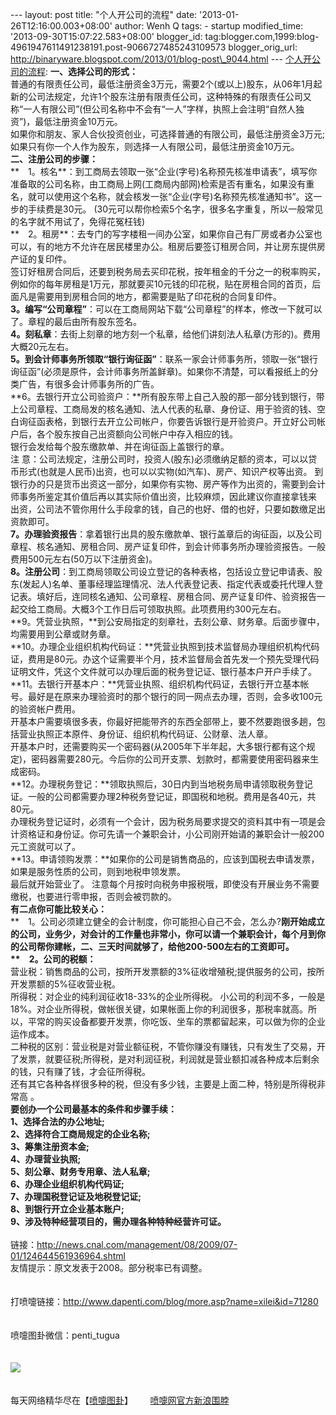 --- layout: post title: "个人开公司的流程" date:
'2013-01-26T12:16:00.003+08:00' author: Wenh Q tags: - startup
modified\_time: '2013-09-30T15:07:22.583+08:00' blogger\_id:
tag:blogger.com,1999:blog-4961947611491238191.post-9066727485243109573
blogger\_orig\_url:
http://binaryware.blogspot.com/2013/01/blog-post\_9044.html ---
[个人开公司的流程](http://www.dapenti.com/blog/more.asp?name=xilei&id=71280):
**一、选择公司的形式：**\
普通的有限责任公司，最低注册资金3万元，需要2个(或以上)股东，从06年1月起新的公司法规定，允许1个股东注册有限责任公司，这种特殊的有限责任公司又称“一人有限公司”(但公司名称中不会有“一人”字样，执照上会注明“自然人独资”)，最低注册资金10万元。\
如果你和朋友、家人合伙投资创业，可选择普通的有限公司，最低注册资金3万元;如果只有你一个人作为股东，则选择一人有限公司，最低注册资金10万元。\
**二、注册公司的步骤：**\
**　1。核名**：到工商局去领取一张“企业(字号)名称预先核准申请表”，填写你准备取的公司名称，由工商局上网(工商局内部网)检索是否有重名，如果没有重名，就可以使用这个名称，就会核发一张“企业(字号)名称预先核准通知书”。这一步的手续费是30元。
(30元可以帮你检索5个名字，很多名字重复，所以一般常见的名字就不用试了，免得花冤枉钱)\
**　2。租房**：去专门的写字楼租一间办公室，如果你自己有厂房或者办公室也可以，有的地方不允许在居民楼里办公。租房后要签订租房合同，并让房东提供房产证的复印件。\
签订好租房合同后，还要到税务局去买印花税，按年租金的千分之一的税率购买，例如你的每年房租是1万元，那就要买10元钱的印花税，贴在房租合同的首页，后面凡是需要用到房租合同的地方，都需要是贴了印花税的合同复印件。\
**3。编写“公司章程”**：可以在工商局网站下载“公司章程”的样本，修改一下就可以了。章程的最后由所有股东签名。\
**4。刻私章**：去街上刻章的地方刻一个私章，给他们讲刻法人私章(方形的)。费用大概20元左右。\
**5。到会计师事务所领取“银行询征函”**：联系一家会计师事务所，领取一张“银行询征函”(必须是原件，会计师事务所盖鲜章)。如果你不清楚，可以看报纸上的分类广告，有很多会计师事务所的广告。\
**6。去银行开立公司验资户：**所有股东带上自己入股的那一部分钱到银行，带上公司章程、工商局发的核名通知、法人代表的私章、身份证、用于验资的钱、空白询征函表格，到银行去开立公司帐户，你要告诉银行是开验资户。开立好公司帐户后，各个股东按自己出资额向公司帐户中存入相应的钱。\
银行会发给每个股东缴款单、并在询征函上盖银行的章。\
注
意：公司法规定，注册公司时，投资人(股东)必须缴纳足额的资本，可以以贷币形式(也就是人民币)出资，也可以以实物(如汽车)、房产、知识产权等出资。
到银行办的只是货币出资这一部分，如果你有实物、房产等作为出资的，需要到会计师事务所鉴定其价值后再以其实际价值出资，比较麻烦，因此建议你直接拿钱来
出资，公司法不管你用什么手段拿的钱，自己的也好、借的也好，只要如数缴足出资款即可。\
**7。办理验资报告**：拿着银行出具的股东缴款单、银行盖章后的询征函，以及公司章程、核名通知、房租合同、房产证复印件，到会计师事务所办理验资报告。一般费用500元左右(50万以下注册资金)。\
**8。注册公司**：到工商局领取公司设立登记的各种表格，包括设立登记申请表、股东(发起人)名单、董事经理监理情况、法人代表登记表、指定代表或委托代理人登记表。填好后，连同核名通知、公司章程、房租合同、房产证复印件、验资报告一起交给工商局。大概3个工作日后可领取执照。此项费用约300元左右。\
**9。凭营业执照，**到公安局指定的刻章社，去刻公章、财务章。后面步骤中，均需要用到公章或财务章。\
**10。办理企业组织机构代码证：**凭营业执照到技术监督局办理组织机构代码证，费用是80元。办这个证需要半个月，技术监督局会首先发一个预先受理代码证明文件，凭这个文件就可以办理后面的税务登记证、银行基本户开户手续了。\
**11。去银行开基本户：**凭营业执照、组织机构代码证，去银行开立基本帐号。最好是在原来办理验资时的那个银行的同一网点去办理，否则，会多收100元的验资帐户费用。\
开基本户需要填很多表，你最好把能带齐的东西全部带上，要不然要跑很多趟，包括营业执照正本原件、身份证、组织机构代码证、公财章、法人章。\
开基本户时，还需要购买一个密码器(从2005年下半年起，大多银行都有这个规定)，密码器需要280元。今后你的公司开支票、划款时，都需要使用密码器来生成密码。\
**12。办理税务登记：**领取执照后，30日内到当地税务局申请领取税务登记证。一般的公司都需要办理2种税务登记证，即国税和地税。费用是各40元，共80元。\
办理税务登记证时，必须有一个会计，因为税务局要求提交的资料其中有一项是会计资格证和身份证。你可先请一个兼职会计，小公司刚开始请的兼职会计一般200元工资就可以了。\
**13。申请领购发票：**如果你的公司是销售商品的，应该到国税去申请发票，如果是服务性质的公司，则到地税申领发票。\
最后就开始营业了。
注意每个月按时向税务申报税哦，即使没有开展业务不需要缴税，也要进行零申报，否则会被罚款的。\
**有二点你可能比较关心：**\
**　1。公司必须建立健全的会计制度，你可能担心自己不会，怎么办?**刚开始成立的公司，业务少，对会计的工作量也非常小，你可以请一个兼职会计，每个月到你的公司帮你建帐，二、三天时间就够了，给他200-500左右的工资即可。\
**　2。公司的税额：**\
营业税：销售商品的公司，按所开发票额的3%征收增殖税;提供服务的公司，按所开发票额的5%征收营业税。\
所得税：对企业的纯利润征收18-33%的企业所得税。
小公司的利润不多，一般是18%。对企业所得税，做帐很关键，如果帐面上你的利润很多，那税率就高。所以，平常的购买设备都要开发票，你吃饭、坐车的票都留起来，可以做为你的企业运作成本。\
二种税的区别：营业税是对营业额征税，不管你赚没有赚钱，只有发生了交易，开了发票，就要征税;所得税，是对利润征税，利润就是营业额扣减各种成本后剩余的钱，只有赚了钱，才会征所得税。\
还有其它各种各样很多种的税，但没有多少钱，主要是上面二种，特别是所得税非常高
。\
**要创办一个公司最基本的条件和步骤手续：**\
**1、选择合法的办公地址;**\
**2、选择符合工商局规定的企业名称;**\
**3、筹集注册资本金;**\
**4、办理营业执照;**\
**5、刻公章、财务专用章、法人私章;**\
**6、办理企业组织机构代码证;**\
**7、办理国税登记证及地税登记证;**\
**8、到银行开立企业基本账户;**\
**9、涉及特种经营项目的，需办理各种特种经营许可证。**\
\
链接：<http://news.cnal.com/management/08/2009/07-01/124644561936964.shtml>\
友情提示：原文发表于2008。部分税率已有调整。\
\
\
打喷嚏链接：<http://www.dapenti.com/blog/more.asp?name=xilei&id=71280>\
\
\
喷嚏图卦微信：penti\_tugua\
\
\
![](http://imgs.dapenti.org:88/dapenti/CcMqMpRg/XY6Yw.jpg)\
\
\
每天网络精华尽在【[喷嚏图卦](http://www.dapenti.com/blog/blog.asp?subjectid=70&name=xilei)】       [喷嚏网官方新浪围脖](http://weibo.com/dapentizk "喷嚏网官方新浪围脖")
